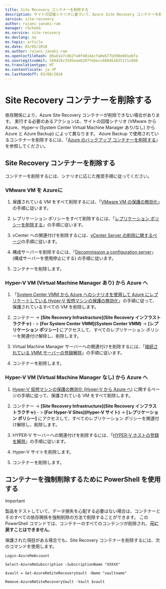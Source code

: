 ```yaml
---
title: Site Recovery コンテナーを削除する
description: サイトの回復シナリオに基づいて、Azure Site Recovery コンテナーを削除する方法を説明します。
service: site-recovery
author: rajani-janaki-ram
manager: rochakm
ms.service: site-recovery
ms.devlang: na
ms.topic: article
ms.date: 03/05/2018
ms.author: rajani-janaki-ram
ms.openlocfilehash: 89ab1e7c8b2fa0f4014ecfa0e677b398e601e6fa
ms.sourcegitcommit: 168426c3545eae6287febecc8804b1035171c048
ms.translationtype: HT
ms.contentlocale: ja-JP
ms.lasthandoff: 03/08/2018
---
```

# <a name="delete-a-site-recovery-vault"></a>Site Recovery コンテナーを削除する
依存関係により、Azure Site Recovery コンテナーが削除できない場合があります。 実行する必要のあるアクションは、サイトの回復シナリオ (VMware から Azure、Hyper-v (System Center Virtual Machine Manager あり/なし) から Azure と Azure Backup) によって異なります。 Azure Backup で使用されているコンテナーを削除するには、「[Azure のバックアップ コンテナーを削除する](../backup/backup-azure-delete-vault.md)」を参照してください。



## <a name="delete-a-site-recovery-vault"></a>Site Recovery コンテナーを削除する 
コンテナーを削除するには、シナリオに応じた推奨手順に従ってください。

### <a name="vmware-vms-to-azure"></a>VMware VM を Azureに

1. 保護されている VM をすべて削除するには、「[VMware VM の保護の無効化](site-recovery-manage-registration-and-protection.md#disable-protection-for-a-vmware-vm-or-physical-server-vmware-to-azure)」の手順に従います。

2. レプリケーション ポリシーをすべて削除するには、「[レプリケーション ポリシーを削除する](vmware-azure-set-up-replication.md#disassociate-or-delete-a-replication-policy)」の手順に従います。

3. vCenter への関連付けを削除するには、[vCenter Server の削除に関するページ](vmware-azure-manage-vcenter.md#delete-a-vcenter-server)の手順に従います。

4. 構成サーバーを削除するには、「[Decommission a configuration server](vmware-azure-manage-configuration-server.md#delete-or-unregister-a-configuration-server)」 (構成サーバーを使用停止にする) の手順に従います。

5. コンテナーを削除します。


### <a name="hyper-v-vms-with-virtual-machine-manager-to-azure"></a>Hyper-V VM (Virtual Machine Manager あり) から Azure へ
1. 「[System Center VMM から Azure へのシナリオを使用して Azure にレプリケートしている Hyper-V 仮想マシンの保護の無効化](site-recovery-manage-registration-and-protection.md#disable-protection-for-a-hyper-v-virtual-machine-replicating-to-azure-using-the-system-center-vmm-to-azure-scenario)」の手順に従って、保護されているすべての VM を削除します。

2. コンテナー -> **[Site Recovery Infrastracture]\(Site Recovery インフラストラクチャ\)** - > **[For System Center VMM]\(System Center VMM\)** -> **[レプリケーション ポリシー]** にアクセスして、すべてのレプリケーション ポリシーを関連付け解除し、削除します。

3.  Virtual Machine Manager サーバーへの関連付けを削除するには、「[接続されている VMM サーバーの登録解除](site-recovery-manage-registration-and-protection.md##unregister-a-vmm-server)」の手順に従います。

4.  コンテナーを削除します。

### <a name="hyper-v-vms-without-virtual-machine-manager-to-azure"></a>Hyper-V VM (Virtual Machine Manager なし) から Azure へ
1. [Hyper-V 仮想マシンの保護の無効化 (Hyper-V から Azure へ)](site-recovery-manage-registration-and-protection.md#disable-protection-for-a-hyper-v-virtual-machine-hyper-v-to-azure) に関するページの手順に従って、保護されている VM をすべて削除します。

2. コンテナー -> **[Site Recovery Infrastructure]\(Site Recovery インフラストラクチャ\)** - > **[For Hyper-V Sites]\(Hyper-V サイト\)** -> **[レプリケーション ポリシー]** にアクセスして、すべてのレプリケーション ポリシーを関連付け解除し、削除します。

3. HYPER-V サーバーへの関連付けを削除するには、「[HYPER-V ホストの登録を解除](/site-recovery-manage-registration-and-protection.md##unregister-a-hyper-v-host-in-a-hyper-v-site)」の手順に従います。

4. Hyper-V サイトを削除します。

5. コンテナーを削除します。


## <a name="use-powershell-to-force-delete-the-vault"></a>コンテナーを強制削除するために PowerShell を使用する 

> [!Important]
> 製品をテストしていて、データ損失を心配する必要はない場合は、コンテナーとそのすべての依存関係を強制削除の方法で削除することができます。
> この PowerShell コマンドでは、コンテナーのすべてのコンテンツが削除され、**元に戻すことはできません**。

保護された項目がある場合でも、Site Recovery コンテナーを削除するには、次のコマンドを使用します。

    Login-AzureRmAccount

    Select-AzureRmSubscription -SubscriptionName "XXXXX"

    $vault = Get-AzureRmSiteRecoveryVault -Name "vaultname"

    Remove-AzureRmSiteRecoveryVault -Vault $vault
